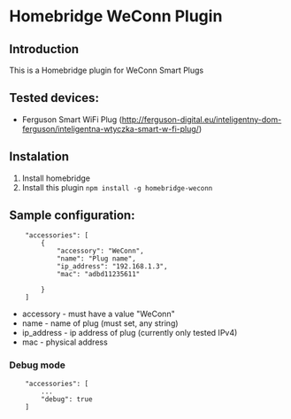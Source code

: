 # Homebridge WeConn Plugin

## Introduction

This is a Homebridge plugin for WeConn Smart Plugs

## Tested devices:

- Ferguson Smart WiFi Plug (http://ferguson-digital.eu/inteligentny-dom-ferguson/inteligentna-wtyczka-smart-w-fi-plug/)

## Instalation

1. Install homebridge 
2. Install this plugin `npm install -g homebridge-weconn`

## Sample configuration:

        "accessories": [
            {
                "accessory": "WeConn",
                "name": "Plug name",
                "ip_address": "192.168.1.3",
                "mac": "adbd11235611"
                
            }
        ]

 * accessory - must have a value "WeConn"
 * name - name of plug (must set, any string)
 * ip_address - ip address of plug (currently only tested IPv4)
 * mac - physical address

### Debug mode

        "accessories": [
            ...
            "debug": true
        ]
